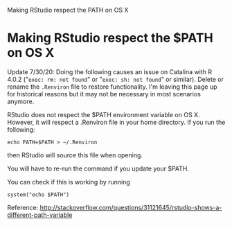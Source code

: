 Making RStudio respect the PATH on OS X
# Making RStudio respect the \$PATH on OS X

Update 7/30/20: Doing the following causes an issue on Catalina with R 4.0.2 ("`exec: rm: not found`" or "`exec: sh: not found`" or similar). Delete or rename the `.Renviron` file to restore functionality. I'm leaving this page up for historical reasons but it may not be necessary in most scenarios anymore.

RStudio does not respect the \$PATH environment variable on OS X.  However, it will respect a .Renviron file in your home directory. If you run the
following:

    echo PATH=$PATH > ~/.Renviron

then RStudio will source this file when opening.

You will have to re-run the command if you update your \$PATH.

You can check if this is working by running

    system("echo $PATH")

Reference:
<http://stackoverflow.com/questions/31121645/rstudio-shows-a-different-path-variable>
